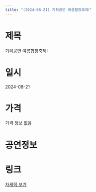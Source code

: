```yaml
---
title: "(2024-08-21) 기획공연 여름합창축제Ⅰ"
---
```


# 제목
기획공연 여름합창축제Ⅰ

# 일시
2024-08-21

# 가격
가격 정보 없음

# 공연정보
  
  


# 링크
[자세히 보기](https://www.sac.or.kr/site/main/show/show_view?SN=60795 "https://www.sac.or.kr/site/main/show/show_view?SN=60795")
